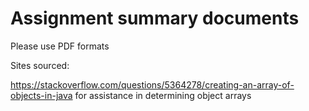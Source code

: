 # Assignment summary documents

Please use PDF formats

Sites sourced:

https://stackoverflow.com/questions/5364278/creating-an-array-of-objects-in-java
for assistance in determining object arrays
